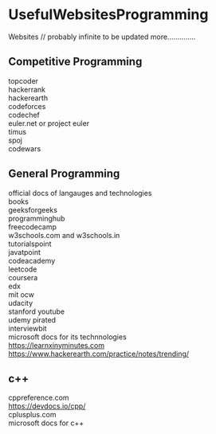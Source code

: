# UsefulWebsitesProgramming

Websites // probably infinite to be updated more..............

## Competitive Programming
topcoder  
hackerrank    
hackerearth  
codeforces  
codechef  
euler.net or project euler  
timus  
spoj  
codewars  


## General Programming
official docs of langauges and technologies  
books  
geeksforgeeks  
programminghub  
freecodecamp  
w3schools.com and w3schools.in  
tutorialspoint  
javatpoint  
codeacademy  
leetcode  
coursera  
edx  
mit ocw   
udacity  
stanford youtube  
udemy pirated  
interviewbit  
microsoft docs for its technnologies   
https://learnxinyminutes.com  
https://www.hackerearth.com/practice/notes/trending/  




## c++
cppreference.com  
https://devdocs.io/cpp/  
cplusplus.com  
microsoft docs for c++  

